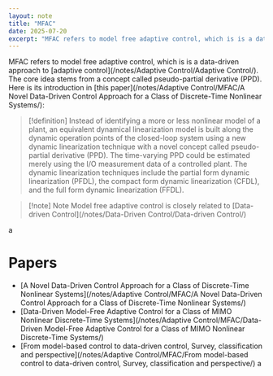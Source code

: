 ```yaml
---
layout: note
title: "MFAC"
date: 2025-07-20
excerpt: "MFAC refers to model free adaptive control, which is is a data-driven approach to adaptive control. The core idea stems from a concept called pseudo-partial derivative (PPD)."
---
```


MFAC refers to model free adaptive control, which is is a data-driven approach to [adaptive control](/notes/Adaptive Control/Adaptive Control/). The core idea stems from a concept called pseudo-partial derivative (PPD). Here is its introduction in [this paper](/notes/Adaptive Control/MFAC/A Novel Data-Driven Control Approach for a Class of Discrete-Time Nonlinear Systems/):
>[!definition] Instead of identifying a more or less nonlinear model of a plant, an equivalent dynamical linearization model is built along the dynamic operation points of the closed-loop system using a new dynamic linearization technique with a novel concept called pseudo-partial derivative (PPD). The time-varying PPD could be estimated merely using the I/O measurement data of a controlled plant. The dynamic linearization techniques include the partial form dynamic linearization (PFDL), the compact form dynamic linearization (CFDL), and the full form dynamic linearization (FFDL).

>[!note] Note
>Model free adaptive control is closely related to [Data-driven Control](/notes/Data-Driven Control/Data-driven Control/)

a



# Papers
- [A Novel Data-Driven Control Approach for a Class of Discrete-Time Nonlinear Systems](/notes/Adaptive Control/MFAC/A Novel Data-Driven Control Approach for a Class of Discrete-Time Nonlinear Systems/)
- [Data-Driven Model-Free Adaptive Control for a  Class of MIMO Nonlinear Discrete-Time Systems](/notes/Adaptive Control/MFAC/Data-Driven Model-Free Adaptive Control for a  Class of MIMO Nonlinear Discrete-Time Systems/)
- [From model-based control to data-driven control, Survey, classification and perspective](/notes/Adaptive Control/MFAC/From model-based control to data-driven control, Survey, classification and perspective/)
a